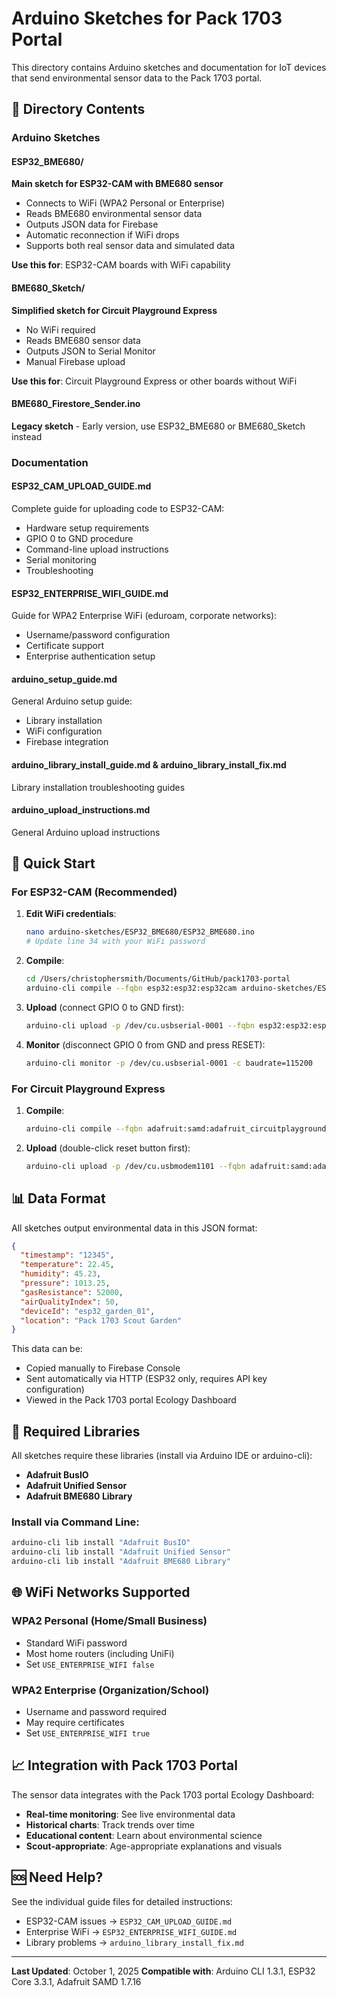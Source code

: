 # Arduino Sketches for Pack 1703 Portal

This directory contains Arduino sketches and documentation for IoT devices that send environmental sensor data to the Pack 1703 portal.

## 📁 Directory Contents

### Arduino Sketches

#### ESP32_BME680/
**Main sketch for ESP32-CAM with BME680 sensor**
- Connects to WiFi (WPA2 Personal or Enterprise)
- Reads BME680 environmental sensor data
- Outputs JSON data for Firebase
- Automatic reconnection if WiFi drops
- Supports both real sensor data and simulated data

**Use this for**: ESP32-CAM boards with WiFi capability

#### BME680_Sketch/
**Simplified sketch for Circuit Playground Express**
- No WiFi required
- Reads BME680 sensor data
- Outputs JSON to Serial Monitor
- Manual Firebase upload

**Use this for**: Circuit Playground Express or other boards without WiFi

#### BME680_Firestore_Sender.ino
**Legacy sketch** - Early version, use ESP32_BME680 or BME680_Sketch instead

### Documentation

#### ESP32_CAM_UPLOAD_GUIDE.md
Complete guide for uploading code to ESP32-CAM:
- Hardware setup requirements
- GPIO 0 to GND procedure
- Command-line upload instructions
- Serial monitoring
- Troubleshooting

#### ESP32_ENTERPRISE_WIFI_GUIDE.md
Guide for WPA2 Enterprise WiFi (eduroam, corporate networks):
- Username/password configuration
- Certificate support
- Enterprise authentication setup

#### arduino_setup_guide.md
General Arduino setup guide:
- Library installation
- WiFi configuration
- Firebase integration

#### arduino_library_install_guide.md & arduino_library_install_fix.md
Library installation troubleshooting guides

#### arduino_upload_instructions.md
General Arduino upload instructions

## 🚀 Quick Start

### For ESP32-CAM (Recommended)

1. **Edit WiFi credentials**:
   ```bash
   nano arduino-sketches/ESP32_BME680/ESP32_BME680.ino
   # Update line 34 with your WiFi password
   ```

2. **Compile**:
   ```bash
   cd /Users/christophersmith/Documents/GitHub/pack1703-portal
   arduino-cli compile --fqbn esp32:esp32:esp32cam arduino-sketches/ESP32_BME680
   ```

3. **Upload** (connect GPIO 0 to GND first):
   ```bash
   arduino-cli upload -p /dev/cu.usbserial-0001 --fqbn esp32:esp32:esp32cam arduino-sketches/ESP32_BME680
   ```

4. **Monitor** (disconnect GPIO 0 from GND and press RESET):
   ```bash
   arduino-cli monitor -p /dev/cu.usbserial-0001 -c baudrate=115200
   ```

### For Circuit Playground Express

1. **Compile**:
   ```bash
   arduino-cli compile --fqbn adafruit:samd:adafruit_circuitplayground_m0 arduino-sketches/BME680_Sketch
   ```

2. **Upload** (double-click reset button first):
   ```bash
   arduino-cli upload -p /dev/cu.usbmodem1101 --fqbn adafruit:samd:adafruit_circuitplayground_m0 arduino-sketches/BME680_Sketch
   ```

## 📊 Data Format

All sketches output environmental data in this JSON format:

```json
{
  "timestamp": "12345",
  "temperature": 22.45,
  "humidity": 45.23,
  "pressure": 1013.25,
  "gasResistance": 52000,
  "airQualityIndex": 50,
  "deviceId": "esp32_garden_01",
  "location": "Pack 1703 Scout Garden"
}
```

This data can be:
- Copied manually to Firebase Console
- Sent automatically via HTTP (ESP32 only, requires API key configuration)
- Viewed in the Pack 1703 portal Ecology Dashboard

## 🔧 Required Libraries

All sketches require these libraries (install via Arduino IDE or arduino-cli):

- **Adafruit BusIO**
- **Adafruit Unified Sensor**
- **Adafruit BME680 Library**

### Install via Command Line:
```bash
arduino-cli lib install "Adafruit BusIO"
arduino-cli lib install "Adafruit Unified Sensor"
arduino-cli lib install "Adafruit BME680 Library"
```

## 🌐 WiFi Networks Supported

### WPA2 Personal (Home/Small Business)
- Standard WiFi password
- Most home routers (including UniFi)
- Set `USE_ENTERPRISE_WIFI false`

### WPA2 Enterprise (Organization/School)
- Username and password required
- May require certificates
- Set `USE_ENTERPRISE_WIFI true`

## 📈 Integration with Pack 1703 Portal

The sensor data integrates with the Pack 1703 portal Ecology Dashboard:

- **Real-time monitoring**: See live environmental data
- **Historical charts**: Track trends over time
- **Educational content**: Learn about environmental science
- **Scout-appropriate**: Age-appropriate explanations and visuals

## 🆘 Need Help?

See the individual guide files for detailed instructions:
- ESP32-CAM issues → `ESP32_CAM_UPLOAD_GUIDE.md`
- Enterprise WiFi → `ESP32_ENTERPRISE_WIFI_GUIDE.md`
- Library problems → `arduino_library_install_fix.md`

---

**Last Updated**: October 1, 2025
**Compatible with**: Arduino CLI 1.3.1, ESP32 Core 3.3.1, Adafruit SAMD 1.7.16














